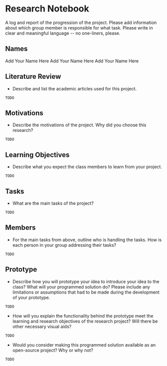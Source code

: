 # Research Notebook

A log and report of the progression of the project. Please add information about which group member is responsible for what task. Please write in clear and meaningful language -- no one-liners, please.

## Names

Add Your Name Here
Add Your Name Here
Add Your Name Here

## Literature Review

- Describe and list the academic articles used for this project.

```
TODO
```

## Motivations

- Describe the motivations of the project. Why did you choose this research?

```
TODO
```

## Learning Objectives

- Describe what you expect the class members to learn from your project.

```
TODO
```

## Tasks

- What are the main tasks of the project?

```
TODO
```

## Members 

- For the main tasks from above, outline who is handling the tasks. How is each person in your group addressing their tasks?

```
TODO
```

## Prototype

- Describe how you will prototype your idea to introduce your idea to the class? What will your programmed solution do? Please include any limitations or assumptions that had to be made during the development of your prototype.

```
TODO
```

- How will you explain the functionality behind the prototype meet the learning and research objectives of the research project? Will there be other necessary visual aids? 

```
TODO
```

- Would you consider making this programmed solution available as an open-source project? Why or why not?

```
TODO
```
